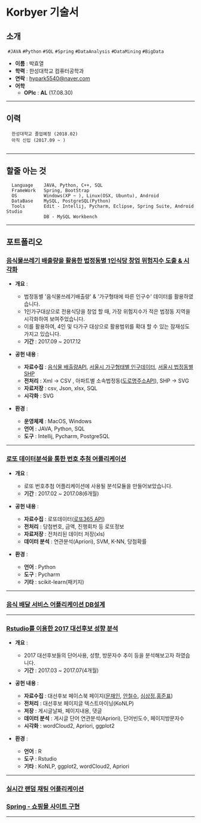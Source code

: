 # Korbyer 기술서


## 소개
  ```#JAVA``` ```#Python``` ```#SQL```  ```#Spring``` ```#DataAnalysis``` ```#DataMining``` ```#BigData``` 
* __이름__ : 박효열
* __학력__ : 한성대학교 컴퓨터공학과
* __연락__ : hypark5540@naver.com
* __어학__ 
  * __OPIc__  : __AL__ (17.08.30)

- - -

## 이력
~~~
  한성대학교 졸업예정 (2018.02)
  아직 신입 (2017.09 ~ )
  
~~~

- - -

## 할줄 아는 것
~~~
  Language    JAVA, Python, C++, SQL
  FrameWork   Spring, BootStrap
  OS          Windows(XP ~ ), Linux(OSX, Ubuntu), Android
  DataBase    MySQL, PostgreSQL(Python)
  Tools       Edit - Intellij, Pycharm, Eclipse, Spring Suite, Android Studio
              DB - MySQL Workbench
~~~

- - -

## 포트폴리오

### [음식물쓰레기 배출량을 활용한 법정동별 1인식당 창업 위험지수 도출 & 시각화](https://github.com/Korbyer/JavaCrawler)


* __개요__ :

  * 법정동별 '음식물쓰레기배출량' & '가구형태에 따른 인구수' 데이터를 활용하였습니다.
  * 1인가구대상으로 전용식당을 창업 할 때, 가장 위험지수가 적은 법정동 지역을 시각화하여 보여주었습니다.
  * 이를 활용하여, 4인 및 다가구 대상으로 활용범위를 확대 할 수 있는 잠재성도 가지고 있습니다.
  * __기간__ : 2017.09 ~ 2017.12
  
* __공헌 내용__ :

  * __자료수집__ : [음식물 배출량API](https://www.data.go.kr/dataset/3045421/openapi.do), [서울시 가구형태별 인구데이터](http://data.seoul.go.kr/), [서울시 법정동별 SHP](http://data.seoul.go.kr/)
  * __전처리__ : Xml -> CSV , 아파트별 소속법정동([도로명주소API](https://www.juso.go.kr/)), SHP -> SVG
  * __자료저장__ : csv, Json, xlsx, SQL
  * __시각화__ : SVG
 
 
* __환경__ :

  * __운영체제__ : MacOS, Windows
  * __언어__ : JAVA, Python, SQL
  * __도구__ : Intellij, Pycharm, PostgreSQL


- - -

### [로또 데이터분석을 통한 번호 추첨 어플리케이션](https://github.com/Korbyer/MLModule)


* __개요__ :
  * 로또 번호추첨 어플리케이션에 사용될 분석모듈을 만들어보았습니다.
  * __기간__ : 2017.02 ~ 2017.08(6개월)
  
* __공헌 내용__ :
  * __자료수집__ : 로또데이터([로또365 API](http://www.nlotto.co.kr/common.do?method=getLottoNumber))
  * __전처리__ : 당첨번호, 금액, 진행회차 등 로또정보
  * __자료저장__ : 전처리된 데이터 저장(xls)
  * __데이터 분석__ : 연관분석(Apriori), SVM, K-NN, 당첨확률
  
  
* __환경__ :
  * __언어__ : Python
  * __도구__ : Pycharm
  * __기타__ : scikit-learn(패키지)

- - -
### [음식 배달 서비스 어플리케이션 DB설계]()



- - -
### [Rstudio를 이용한 2017 대선후보 성향 분석](https://github.com/Korbyer/RModule_2017)


* __개요__ :
  * 2017 대선후보들의 단어사용, 성향, 방문자수 추이 등을 분석해보고자 하였습니다.
  * __기간__ : 2017.03 ~ 2017.07(4개월)
  
* __공헌 내용__ :
  * __자료수집__ : 대선후보 페이스북 페이지([문재인](https://www.facebook.com/moonbyun1/), [안철수](https://www.facebook.com/ahncs111/), [심상정](https://www.facebook.com/simsangjung/),[홍준표](https://www.facebook.com/joonpyohong21))
  * __전처리__ : 대선후보 페이지글 텍스트마이닝(KoNLP)
  * __저장__ : 게시글날짜, 페이지내용, 댓글
  * __데이터 분석__ : 게시글 단어 연관분석(Apriori), 단어빈도수, 페이지방문자수
  * __시각화__ : wordCloud2, Apriori, ggplot2
  
  
* __환경__ :
  * __언어__ : R
  * __도구__ : Rstudio
  * __기타__ : KoNLP, ggplot2, wordCloud2, Apriori
- - -


### [실시간 랜덤 채팅 어플리케이션](https://github.com/Korbyer/RandomChatting)

### [Spring - 쇼핑몰 사이트 구현](https://github.com/Korbyer/OnlineShopping)

- - -

